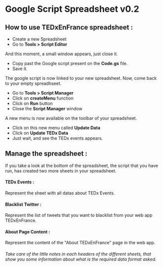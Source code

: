 Google Script Spreadsheet v0.2
==============================

How to use TEDxEnFrance spreadsheet :
-------------------------------------
- Create a new Spreadsheet
- Go to **Tools > Script Editor**

And this moment, a small window appears, just close it.

- Copy past the Google script present on the **Code.gs** file.
- Save it.

The google script is now linked to your new spreadsheet.
Now, come back to your empty spreadhseet.

- Go to **Tools > Script Manager**
- Click on **createMenu** function
- Click on **Run** button
- Close the **Script Manager** window

A new menu is now available on the toolbar of your spreadsheet.

- Click on this new menu called **Update Data**
- Click on **Update TEDx Data**
- Just wait, and see the TEDx events appears.

Manage the spreadsheet :
------------------------

If you take a look at the bottom of the spreadsheet, the script that you have run, has created two more sheets in your spreadsheet.

#### TEDx Events :
Represent the sheet with all datas about TEDx Events.

#### Blacklist Twitter :
Represent the list of tweets that you want to blacklist from your web app TEDxEnFrance.

#### About Page Content :
Represent the content of the "About TEDxEnFrance" page in the web app.

###### Take care of the little notes in each headers of the different sheets, that show you some information about what is the required data format asked.

